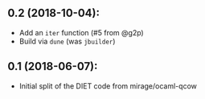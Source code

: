 ## 0.2 (2018-10-04):
- Add an `iter` function (#5 from @g2p)
- Build via `dune` (was `jbuilder`)

## 0.1 (2018-06-07):
- Initial split of the DIET code from mirage/ocaml-qcow
